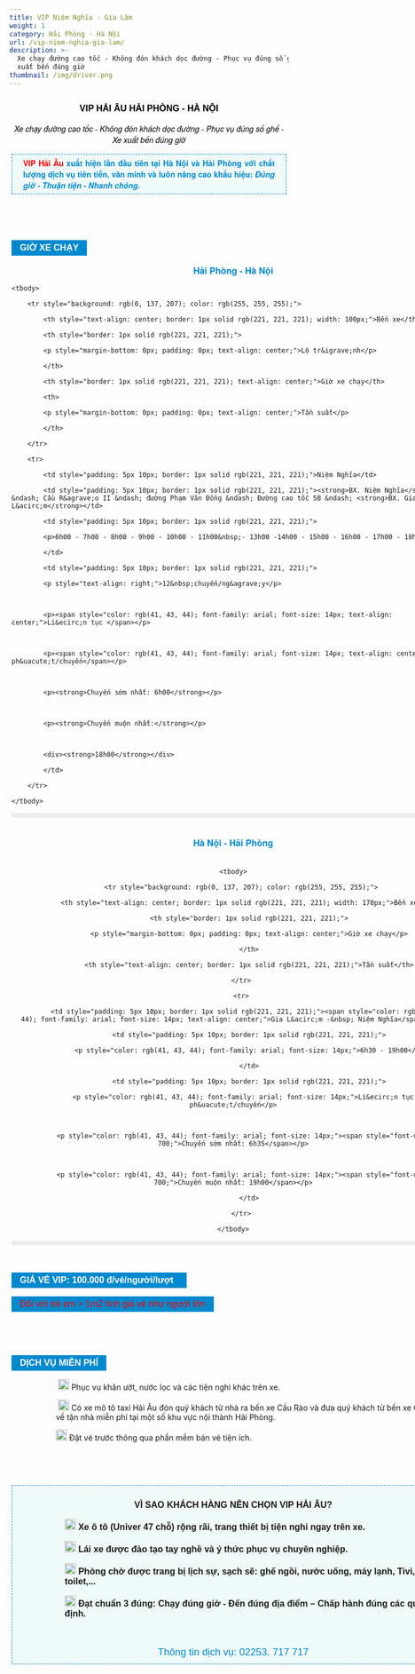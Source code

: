 ```yaml
---
title: VIP Niệm Nghĩa - Gia Lâm
weight: 1
category: Hải Phòng - Hà Nội
url: /vip-niem-nghia-gia-lam/
description: >-
  Xe chạy đường cao tốc - Không đón khách dọc đường - Phục vụ đúng số ghế - Xe
  xuất bến đúng giờ
thumbnail: /img/driver.png
---
```

<div class="itemList" style="border: 0px; outline: 0px; vertical-align: baseline; background-image: initial; background-position: initial; background-size: initial; background-repeat: initial; background-attachment: initial; background-origin: initial; background-clip: initial; margin: 0px; padding: 0px;">

<div id="itemListLeading" style="font-family: &quot;Helvetica Neue&quot;, Helvetica, Arial, sans-serif; font-size: 14px; border: 0px; outline: 0px; vertical-align: baseline; background: transparent; margin: 0px; padding: 0px;">

<div class="itemContainer itemContainerLast" style="border: 0px; outline: 0px; vertical-align: baseline; background: transparent; margin: 0px; padding: 0px; float: left;">

<div class="catItemView groupLeading" style="border: 0px; outline: 0px; vertical-align: baseline; background: transparent; margin: 0px; padding: 4px;">

<div class="catItemHeader" style="border: 0px; outline: 0px; vertical-align: baseline; background: transparent; margin: 0px; padding: 0px;">

<h3 class="catItemTitle" style="border: 0px; outline: 0px; font-size: 16px; vertical-align: baseline; background: transparent; margin-top: 0px; margin-right: 0px; margin-bottom: 0px; padding: 10px 0px 4px; line-height: 17.6px; font-family: Arial, Helvetica, sans-serif; text-align: center;"><span style="font-size:16px;"><strong><span style="color:#000000;">VIP HẢI &Acirc;U&nbsp;HẢI PH&Ograve;NG - H&Agrave; NỘI</span></strong></span></h3>



<div class="itemHeader" style="border: 0px; outline: 0px; font-size: 14px; vertical-align: baseline; background-image: initial; background-position: initial; background-size: initial; background-repeat: initial; background-attachment: initial; background-origin: initial; background-clip: initial; margin: 0px; padding: 0px; font-family: &quot;Helvetica Neue&quot;, Helvetica, Arial, sans-serif;">

<p style="text-align: center;"><em><span style="color:#000000;"><span style="font-size:14px;">Xe chạy đường cao tốc - Kh&ocirc;ng đ&oacute;n kh&aacute;ch dọc đường - Phục vụ đ&uacute;ng số ghế - Xe xuất bến đ&uacute;ng giờ</span></span></em></p>



<p style="padding: 5px 20px; border: 1px dashed #0089cf; margin: 16px 0px 20px; background: none 0px 0px repeat scroll #f0faf8; font-size: 14px !important; text-align: justify;"><font color="#ff0000"><b>VIP Hải &Acirc;u </b></font><span style="color:#0089cf;"><b>xuất hiện lần đầu ti&ecirc;n tại H&agrave; Nội v&agrave; Hải Ph&ograve;ng với chất lượng dịch vụ ti&ecirc;n tiến, văn minh v&agrave; lu&ocirc;n n&acirc;ng cao khẩu hiệu: <em>Đ&uacute;ng giờ - Thuận tiện - Nhanh ch&oacute;ng.</em></b></span></p>

</div>

</div>

</div>

</div>

</div>



<div id="itemListPrimary" style="border: 0px; outline: 0px; vertical-align: baseline; background-image: initial; background-position: initial; background-size: initial; background-repeat: initial; background-attachment: initial; background-origin: initial; background-clip: initial; margin: 0px; padding: 0px;">

<div class="itemContainer itemContainerLast" style="background-image: initial; background-position: initial; background-size: initial; background-repeat: initial; background-attachment: initial; background-origin: initial; background-clip: initial; border: 0px; outline: 0px; vertical-align: baseline; margin: 0px; padding: 0px; float: left; ">

<div class="catItemView groupPrimary" style="background-image: initial; background-position: initial; background-size: initial; background-repeat: initial; background-attachment: initial; background-origin: initial; background-clip: initial; border: 0px; outline: 0px; vertical-align: baseline; margin: 0px; padding: 4px;">

<div style="font-family: &quot;Helvetica Neue&quot;, Helvetica, Arial, sans-serif; font-size: 14px; background-color: transparent; text-align: center;">&nbsp;</div>



<div style="font-family: &quot;Helvetica Neue&quot;, Helvetica, Arial, sans-serif; font-size: 14px; background-color: transparent; text-align: center;">&nbsp; &nbsp; &nbsp; &nbsp; &nbsp; &nbsp; &nbsp; &nbsp; &nbsp; &nbsp; &nbsp; &nbsp; &nbsp; &nbsp; &nbsp; &nbsp; &nbsp; &nbsp; &nbsp; &nbsp; &nbsp; &nbsp; &nbsp; &nbsp; &nbsp;&nbsp; &nbsp; &nbsp; &nbsp; &nbsp; &nbsp; &nbsp; &nbsp; &nbsp; &nbsp; &nbsp; &nbsp; &nbsp; &nbsp; &nbsp; &nbsp; &nbsp; &nbsp; &nbsp;&nbsp;</div>



<div style="font-family: arial; font-size: 16px; background: rgb(0, 137, 207); text-align: center; padding: 5px 15px; margin: 15px 0px; color: rgb(255, 255, 255); display: table;"><span style="font-weight: bolder;">GIỜ XE CHẠY</span></div>



<p style="font-family: &quot;Helvetica Neue&quot;, Helvetica, Arial, sans-serif; font-size: 14px; background-color: transparent; text-align: center;"><span style="color:#0089cf;"><strong><span style="font-size:16px;">Hải Ph&ograve;ng - H&agrave; Nội</span></strong></span></p>



<table style="background-color:rgb(255, 255, 255);border:4px solid rgb(236, 236, 236);color:rgb(41, 43, 44);font-family:arial;font-size:14px;text-align:center;width:800px;">

	<tbody>

		<tr style="background: rgb(0, 137, 207); color: rgb(255, 255, 255);">

			<th style="text-align: center; border: 1px solid rgb(221, 221, 221); width: 100px;">Bến xe</th>

			<th style="border: 1px solid rgb(221, 221, 221);">

			<p style="margin-bottom: 0px; padding: 0px; text-align: center;">Lộ tr&igrave;nh</p>

			</th>

			<th style="border: 1px solid rgb(221, 221, 221); text-align: center;">Giờ xe chạy</th>

			<th>

			<p style="margin-bottom: 0px; padding: 0px; text-align: center;">Tần suất</p>

			</th>

		</tr>

		<tr>

			<td style="padding: 5px 10px; border: 1px solid rgb(221, 221, 221);">Niệm Nghĩa</td>

			<td style="padding: 5px 10px; border: 1px solid rgb(221, 221, 221);"><strong>BX. Niệm Nghĩa</strong> &ndash; Cầu R&agrave;o II &ndash; đường Phạm Văn Đồng &ndash; Đường cao tốc 5B &ndash; <strong>BX. Gia L&acirc;m</strong></td>

			<td style="padding: 5px 10px; border: 1px solid rgb(221, 221, 221);">

			<p>6h00 - 7h00 - 8h00 - 9h00 - 10h00 - 11h00&nbsp;- 13h00 -14h00 - 15h00 - 16h00 - 17h00 - 18h00</p>

			</td>

			<td style="padding: 5px 10px; border: 1px solid rgb(221, 221, 221);">

			<p style="text-align: right;">12&nbsp;chuyến/ng&agrave;y</p>



			<p><span style="color: rgb(41, 43, 44); font-family: arial; font-size: 14px; text-align: center;">Li&ecirc;n tục </span></p>



			<p><span style="color: rgb(41, 43, 44); font-family: arial; font-size: 14px; text-align: center;">60 ph&uacute;t/chuyến</span></p>



			<p><strong>Chuyến sớm nhất: 6h00</strong></p>



			<p><strong>Chuyến muộn nhất:</strong></p>



			<div><strong>18h00</strong></div>

			</td>

		</tr>

	</tbody>

</table>



<div style="font-family: &quot;Helvetica Neue&quot;, Helvetica, Arial, sans-serif; font-size: 14px; background-color: transparent; text-align: center;">&nbsp;</div>



<div style="font-family: &quot;Helvetica Neue&quot;, Helvetica, Arial, sans-serif; font-size: 14px; background-color: transparent; text-align: center;"><strong><span style="font-weight: 700; color: rgb(0, 137, 207); font-family: &quot;Helvetica Neue&quot;, Helvetica, Arial, sans-serif; font-size: 14px; text-align: center;"><span style="font-size: 16px;">H&agrave; Nội&nbsp;- Hải Ph&ograve;ng</span></span></strong></div>



<div style="font-family: &quot;Helvetica Neue&quot;, Helvetica, Arial, sans-serif; font-size: 14px; background-color: transparent; text-align: center;">&nbsp;</div>



<div style="font-family: &quot;Helvetica Neue&quot;, Helvetica, Arial, sans-serif; font-size: 14px; background-color: transparent; text-align: center;">

<table style="background-color:rgb(255, 255, 255);border:4px solid rgb(236, 236, 236);color:rgb(41, 43, 44);font-family:arial;font-size:14px;text-align:center;width:800px;">

	<tbody>

		<tr style="background: rgb(0, 137, 207); color: rgb(255, 255, 255);">

			<th style="text-align: center; border: 1px solid rgb(221, 221, 221); width: 170px;">Bến xe</th>

			<th style="border: 1px solid rgb(221, 221, 221);">

			<p style="margin-bottom: 0px; padding: 0px; text-align: center;">Giờ xe chạy</p>

			</th>

			<th style="text-align: center; border: 1px solid rgb(221, 221, 221);">Tần suất</th>

		</tr>

		<tr>

			<td style="padding: 5px 10px; border: 1px solid rgb(221, 221, 221);"><span style="color: rgb(41, 43, 44); font-family: arial; font-size: 14px; text-align: center;">Gia L&acirc;m -&nbsp; Niệm Nghĩa</span></td>

			<td style="padding: 5px 10px; border: 1px solid rgb(221, 221, 221);">

			<p style="color: rgb(41, 43, 44); font-family: arial; font-size: 14px;">6h30 - 19h00</p>

			</td>

			<td style="padding: 5px 10px; border: 1px solid rgb(221, 221, 221);">

			<p style="color: rgb(41, 43, 44); font-family: arial; font-size: 14px;">Li&ecirc;n tục 30 ph&uacute;t/chuyến</p>



			<p style="color: rgb(41, 43, 44); font-family: arial; font-size: 14px;"><span style="font-weight: 700;">Chuyến sớm nhất: 6h35</span></p>



			<p style="color: rgb(41, 43, 44); font-family: arial; font-size: 14px;"><span style="font-weight: 700;">Chuyến muộn nhất: 19h00</span></p>

			</td>

		</tr>

	</tbody>

</table>

</div>



<div style="font-family: &quot;Helvetica Neue&quot;, Helvetica, Arial, sans-serif; font-size: 14px; background-color: transparent; margin-left: 120px; text-align: right;">&nbsp; &nbsp; &nbsp; &nbsp; &nbsp; &nbsp; &nbsp; &nbsp; &nbsp; &nbsp; &nbsp; &nbsp; &nbsp; &nbsp; &nbsp; &nbsp; &nbsp; &nbsp; &nbsp; &nbsp; &nbsp; &nbsp; &nbsp; &nbsp; &nbsp; &nbsp; &nbsp; &nbsp; &nbsp; &nbsp; &nbsp; &nbsp; &nbsp; &nbsp; &nbsp; &nbsp; &nbsp; &nbsp; &nbsp; &nbsp; &nbsp; &nbsp; &nbsp; &nbsp; &nbsp; &nbsp; &nbsp; &nbsp; &nbsp; &nbsp; &nbsp; &nbsp; &nbsp; &nbsp; &nbsp; &nbsp; &nbsp; &nbsp; &nbsp;&nbsp; &nbsp;&nbsp;</div>



<div style="margin-left: 0px;">

<div style="font-family: arial; font-size: 16px; background: rgb(0, 137, 207); text-align: center; padding: 5px 15px; margin: 15px 0px; display: table;"><span style="font-weight: bolder;"><font color="#ffffff">GI&Aacute; V&Eacute; VIP: 100.000 đ/v&eacute;/người/lượt&nbsp;&nbsp;</font></span></div>



<div style="font-family: arial; font-size: 16px; background: rgb(0, 137, 207); text-align: center; padding: 5px 15px; margin: 15px 0px; display: table;"><span style="color:#FF0000;">Đối với trẻ em &gt; 1m2 t&iacute;nh gi&aacute; v&eacute; như người lớn</span></div>



<div style="text-align: center;">&nbsp;</div>

</div>

&nbsp;



<div style="text-align: center;">

<div style="font-family: arial; font-size: 16px; text-align: center; background: rgb(0, 137, 207); padding: 5px 15px; margin: 15px 0px; color: rgb(255, 255, 255); display: table;"><span style="font-weight: bolder;">DỊCH VỤ MIỄN&nbsp;PH&Iacute;</span></div>

</div>



<p style="margin-left: 80px;"><span style="font-size:14px;">&nbsp;<img alt="" height="20" src="/pictures/picfullsizes/2017/12/29/007404-blue-jelly-icon-arrows-double-arrowhead-right.png" width="20" />&nbsp;Phục vụ khăn ướt, nước lọc v&agrave; c&aacute;c tiện nghi kh&aacute;c tr&ecirc;n xe.</span></p>



<p style="margin-left: 80px;">&nbsp;<span style="font-size:14px;"><img alt="" height="20" src="/pictures/picfullsizes/2017/12/29/007404-blue-jelly-icon-arrows-double-arrowhead-right(1).png" width="20" /> C&oacute; xe m&ocirc; t&ocirc; taxi Hải &Acirc;u đ&oacute;n qu&yacute; kh&aacute;ch từ nh&agrave; ra bến xe Cầu R&agrave;o v&agrave; đưa qu&yacute; kh&aacute;ch từ bến xe Cầu R&agrave;o về tận nh&agrave; miễn ph&iacute; tại một số khu vực nội th&agrave;nh Hải Ph&ograve;ng.&nbsp;</span></p>



<p style="margin-left: 80px;"><span style="font-size:14px;"><img alt="" height="20" src="/pictures/picfullsizes/2017/12/29/007404-blue-jelly-icon-arrows-double-arrowhead-right(2).png" width="20" /></span>&nbsp;Đặt v&eacute; trước th&ocirc;ng qua phần mềm b&aacute;n v&eacute; tiện &iacute;ch.</p>



<p style="margin-left: 80px;">&nbsp;</p>



<h3 class="catItemTitle" style="font-family: Arial, Helvetica, sans-serif; line-height: 17.6px; color: rgb(51, 51, 51); margin-top: 0px; margin-bottom: 0px; font-size: 16px; background: transparent; border: 0px; outline: 0px; vertical-align: baseline; margin-right: 0px; padding: 10px 0px 4px; text-align: center;">&nbsp;</h3>



<div style="font-family: arial; font-size: 16px; border: 1px dashed rgb(0, 137, 207); padding: 10px 15px; margin-bottom: 20px; text-align: center; background: rgb(240, 250, 248);">

<p><strong>V&Igrave; SAO KH&Aacute;CH H&Agrave;NG N&Ecirc;N CHỌN VIP HẢI &Acirc;U?</strong></p>



<p style="text-align: left; margin-left: 80px;"><strong><img alt="" height="20" src="/pictures/picfullsizes/2018/01/02/blue%20arrow(1).png" width="20" />&nbsp;Xe &ocirc; t&ocirc; (Univer 47 chỗ) rộng r&atilde;i, trang thiết bị tiện nghi ngay tr&ecirc;n xe.</strong></p>



<p style="text-align: left; margin-left: 80px;"><img alt="" height="20" src="/pictures/picfullsizes/2018/01/02/blue%20arrow(1).png" width="20" /><strong>&nbsp;L&aacute;i xe được đ&agrave;o tạo tay nghề v&agrave; &yacute; thức phục vụ chuy&ecirc;n nghiệp.</strong></p>



<p style="text-align: left; margin-left: 80px;"><img alt="" height="20" src="/pictures/picfullsizes/2018/01/02/blue%20arrow(1).png" width="20" /><strong>&nbsp;Ph&ograve;ng chờ được trang bị lịch sự, sạch sẽ: ghế ngồi, nước uống, m&aacute;y lạnh, Tivi, toilet,...</strong></p>



<p style="text-align: left; margin-left: 80px;"><img alt="" height="20" src="/pictures/picfullsizes/2018/01/02/blue%20arrow(1).png" width="20" /><strong>&nbsp;Đạt chuẩn 3 đ&uacute;ng: Chạy đ&uacute;ng giờ - Đến đ&uacute;ng địa điểm &ndash; Chấp h&agrave;nh đ&uacute;ng c&aacute;c quy định.</strong></p>



<p>&nbsp;</p>



<div class="btnda1tv" style="cursor: pointer;"><span style="font-size:18px;"><span style="color:#0089cf;">Th&ocirc;ng tin dịch vụ: 02253. 717 717</span></span></div>

</div>



<div class="clr" style="font-family: &quot;Helvetica Neue&quot;, Helvetica, Arial, sans-serif; font-size: 14px; background: transparent; border: 0px; outline: 0px; vertical-align: baseline; margin: 0px; padding: 0px; clear: both; height: 0px; line-height: 0; float: none; overflow: hidden; visibility: hidden; width: 0px;">&nbsp;</div>



<div class="clr" style="font-family: &quot;Helvetica Neue&quot;, Helvetica, Arial, sans-serif; font-size: 14px; background: transparent; border: 0px; outline: 0px; vertical-align: baseline; margin: 0px; padding: 0px; clear: both; height: 0px; line-height: 0; float: none; overflow: hidden; visibility: hidden; width: 0px;">&nbsp;</div>



<div class="clr" style="font-family: &quot;Helvetica Neue&quot;, Helvetica, Arial, sans-serif; font-size: 14px; background: transparent; border: 0px; outline: 0px; vertical-align: baseline; margin: 0px; padding: 0px; clear: both; height: 0px; line-height: 0; float: none; overflow: hidden; visibility: hidden; width: 0px;">&nbsp;</div>

</div>

</div>



<div class="clr" style="font-family: &quot;Helvetica Neue&quot;, Helvetica, Arial, sans-serif; font-size: 14px; background: transparent; border: 0px; outline: 0px; vertical-align: baseline; margin: 0px; padding: 0px; clear: both; height: 0px; line-height: 0; float: none; overflow: hidden; visibility: hidden; width: 0px;">&nbsp;</div>



<div class="clr" style="font-family: &quot;Helvetica Neue&quot;, Helvetica, Arial, sans-serif; font-size: 14px; background: transparent; border: 0px; outline: 0px; vertical-align: baseline; margin: 0px; padding: 0px; clear: both; height: 0px; line-height: 0; float: none; overflow: hidden; visibility: hidden; width: 0px;">&nbsp;</div>

</div>

</div>
